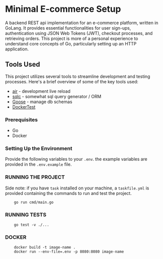 # Minimal E-commerce Setup

A backend REST api implementation for an e-commerce platform, written in GoLang. It provides essential functionalities for user sign-ups, authentication using JSON Web Tokens (JWT), checkout processes, and retrieving orders. This project is more of a personal experience to understand core concepts of Go, particularly setting up an HTTP application.

## Tools Used

This project utilizes several tools to streamline development and testing processes. Here's a brief overview of some of the key tools used:

- [air](https://github.com/cosmtrek/air) - development live reload
- [sqlc](https://sqlc.io/) - somewhat sql query generator / ORM
- [Goose](https://github.com/pressly/goose) - manage db schemas
- [DockerTest](https://github.com/ory/dockertest)

### Prerequisites

- Go
- Docker

### Setting Up the Environment

Provide the following variables to your `.env`. the example variables are provided in the `.env.example` file.

### RUNNING THE PROJECT

Side note: if you have `task` installed on your machine, a `taskfile.yml` is provided containing the commands to run and test the project.

```
    go run cmd/main.go
```

### RUNNING TESTS

```
    go test -v ./...
```

### DOCKER

```
    docker build -t image-name .
    docker run --env-file=.env -p 8080:8080 image-name
```
